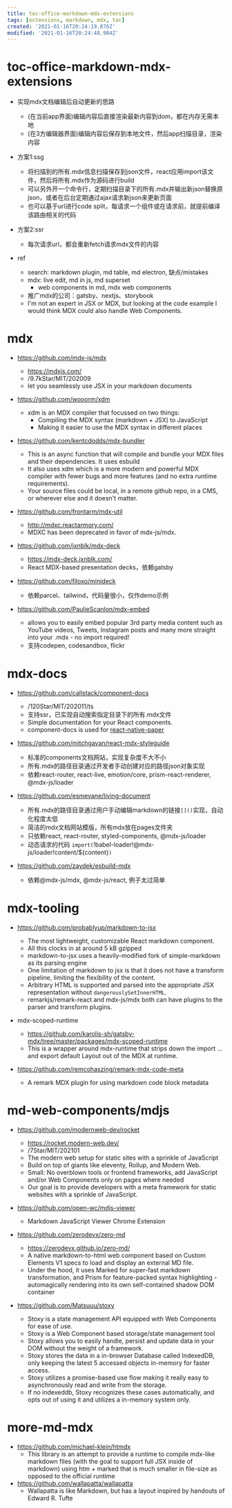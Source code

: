 ```yaml
---
title: toc-office-markdown-mdx-extensions
tags: [extensions, markdown, mdx, toc]
created: '2021-01-16T20:24:19.876Z'
modified: '2021-01-16T20:24:48.984Z'
---
```


# toc-office-markdown-mdx-extensions
- 实现mdx文档编辑后自动更新的思路
  - (在当前app界面)编辑内容后直接渲染最新内容到dom，都在内存无需本地
  - (在3方编辑器界面)编辑内容后保存到本地文件，然后app扫描目录，渲染内容
- 方案1:ssg
  - 将扫描到的所有.mdx信息扫描保存到json文件，react应用import该文件，然后将所有.mdx作为源码进行build
  - 可以另外开一个命令行，定期扫描目录下的所有.mdx并输出新json替换原json，或者在后台定期通过ajax请求新json来更新页面
  - 也可以基于url进行code split，每请求一个组件或在请求前，就提前编译该路由相关的代码
- 方案2:ssr
  - 每次请求url，都会重新fetch请求mdx文件的内容

- ref
  - search: markdown plugin, md table, md electron, 缺点/mistakes
  - mdx: live edit, md in js, md superset
    - web components in md, mdx web components
  - 推广mdx的公司：gatsby、nextjs、storybook
  - I'm not an expert in JSX or MDX, but looking at the code example I would think MDX could also handle Web Components.
# mdx
- https://github.com/mdx-js/mdx
  - https://mdxjs.com/
  - /9.7kStar/MIT/202009
  - let you seamlessly use JSX in your markdown documents
- https://github.com/wooorm/xdm
  - xdm is an MDX compiler that focussed on two things:
    - Compiling the MDX syntax (markdown + JSX) to JavaScript
    - Making it easier to use the MDX syntax in different places
- https://github.com/kentcdodds/mdx-bundler
  - This is an async function that will compile and bundle your MDX files and their dependencies. It uses esbuild
  - It also uses xdm which is a more modern and powerful MDX compiler with fewer bugs and more features (and no extra runtime requirements).
  - Your source files could be local, in a remote github repo, in a CMS, or wherever else and it doesn't matter.
- https://github.com/frontarm/mdx-util
  - http://mdxc.reactarmory.com/
  - MDXC has been deprecated in favor of mdx-js/mdx.

- https://github.com/jxnblk/mdx-deck
  - https://mdx-deck.jxnblk.com/
  - React MDX-based presentation decks，依赖gatsby
- https://github.com/filoxo/minideck
  - 依赖parcel、tailwind，代码量很小，仅作demo示例
- https://github.com/PaulieScanlon/mdx-embed
  - allows you to easily embed popular 3rd party media content such as YouTube videos, Tweets, Instagram posts and many more straight into your .mdx - no import required!
  - 支持codepen, codesandbox, flickr
# mdx-docs
- https://github.com/callstack/component-docs
  - /120Star/MIT/202011/ts
  - 支持ssr，已实现自动搜索指定目录下的所有.mdx文件
  - Simple documentation for your React components.
  - component-docs is used for [react-native-paper](https://callstack.github.io/react-native-paper/)

- https://github.com/mitchgavan/react-mdx-styleguide
  - 标准的components文档网站，实现复杂度不大不小
  - 所有.mdx的路径目录通过开发者手动创建对应的路径json对象实现
  - 依赖react-router, react-live, emotion/core, prism-react-renderer, @mdx-js/loader

- https://github.com/esmevane/living-document
  - 所有.mdx的路径目录通过用户手动编辑markdown的链接`[]()`实现，自动化程度太低
  - 简洁的mdx文档网站模版，所有mdx放在pages文件夹
  - 只依赖react, react-router, styled-components, @mdx-js/loader
  - 动态请求的代码 `import(`!babel-loader!@mdx-js/loader!content/${content}`)`
- https://github.com/zaydek/esbuild-mdx
  - 依赖@mdx-js/mdx, @mdx-js/react, 例子太过简单
# mdx-tooling
- https://github.com/probablyup/markdown-to-jsx
  - The most lightweight, customizable React markdown component.
  - All this clocks in at around 5 kB gzipped
  - markdown-to-jsx uses a heavily-modified fork of simple-markdown as its parsing engine 
  - One limitation of markdown to jsx is that it does not have a transform pipeline, limiting the flexibility of the content.
  - Arbitrary HTML is supported and parsed into the appropriate JSX representation without `dangerouslySetInnerHTML`.
  - remarkjs/remark-react and mdx-js/mdx both can have plugins to the parser and transform plugins.
- mdx-scoped-runtime
  - https://github.com/karolis-sh/gatsby-mdx/tree/master/packages/mdx-scoped-runtime
  - This is a wrapper around mdx-runtime that strips down the import ... and export default Layout out of the MDX at runtime.

- https://github.com/remcohaszing/remark-mdx-code-meta
  - A remark MDX plugin for using markdown code block metadata
# md-web-components/mdjs
- https://github.com/modernweb-dev/rocket
  - https://rocket.modern-web.dev/
  - /7Star/MIT/202101
  - The modern web setup for static sites with a sprinkle of JavaScript
  - Build on top of giants like eleventy, Rollup, and Modern Web.
  - Small: No overblown tools or frontend frameworks, add JavaScript and/or Web Components only on pages where needed
  - Our goal is to provide developers with a meta framework for static websites with a sprinkle of JavaScript.
- https://github.com/open-wc/mdjs-viewer
  - Markdown JavaScript Viewer Chrome Extension
- https://github.com/zerodevx/zero-md
  - https://zerodevx.github.io/zero-md/
  - A native markdown-to-html web component based on Custom Elements V1 specs to load and display an external MD file.
  - Under the hood, it uses Marked for super-fast markdown transformation, and Prism for feature-packed syntax highlighting - automagically rendering into its own self-contained shadow DOM container

 

- https://github.com/Matsuuu/stoxy
  - Stoxy is a state management API equipped with Web Components for ease of use.
  - Stoxy is a Web Component based storage/state management tool
  - Stoxy allows you to easily handle, persist and update data in your DOM without the weight of a framework.
  - Stoxy stores the data in a in-browser Database called IndexedDB, only keeping the latest 5 accessed objects in-memory for faster access.
  - Stoxy utilizes a promise-based use flow making it really easy to asynchronously read and write from the storage.
  - If no indexeddb, Stoxy recognizes these cases automatically, and opts out of using it and utilizes a in-memory system only.
# more-md-mdx
- https://github.com/michael-klein/htmdx
  - This library is an attempt to provide a runtime to compile mdx-like markdown files (with the goal to support full JSX inside of markdown) using htm + marked that is much smaller in file-size as opposed to the official runtime
- https://github.com/wallapatta/wallapatta
  - Wallapatta is like Markdown, but has a layout inspired by handouts of Edward R. Tufte
